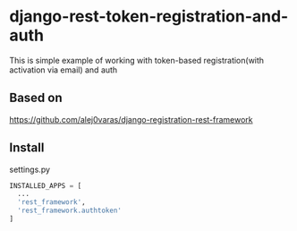 # django-rest-token-registration-and-auth
This is simple example of working with token-based registration(with activation via email) and auth 

## Based on
https://github.com/alej0varas/django-registration-rest-framework

## Install
settings.py

```python
INSTALLED_APPS = [
  ...
  'rest_framework',
  'rest_framework.authtoken'
]
```
